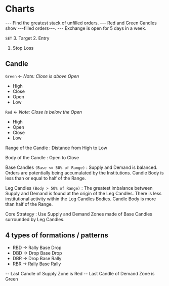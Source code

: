 # Charts

--- Find the greatest stack of unfilled orders.
--- Red and Green Candles show ---filled orders---.
--- Exchange is open for 5 days in a week.

`SET`
3. Target
2. Entry
1. Stop Loss

## Candle
`Green` <- _Note: Close is above Open_
* High
* Close
* Open
* Low

`Red` <- _Note: Close is below the Open_
* High
* Open
* Close
* Low

Range of the Candle
: Distance from High to Low 

Body of the Candle
: Open to Close

Base Candles `(Base <= 50% of Range)`
: Supply and Demand is balanced.
Orders are potentially being accumulated by the Institutions.
Candle Body is less than or equal to half of the Range.

Leg Candles `(Body > 50% of Range)`
: The greatest imbalance between Supply and Demand is found at the origin of the Leg Candles.  There is less institutional activity within the Leg Candles Bodies.
Candle Body is more than half of the Range.

Core Strategy
: Use Supply and Demand Zones made of Base Candles surrounded by Leg Candles.

## 4 types of formations / patterns
- RBD -> Rally Base Drop
- DBD -> Drop Base Drop
- DBR -> Drop Base Rally
- RBR -> Rally Base Rally

-- Last Candle of Supply Zone is Red
-- Last Candle of Demand Zone is Green
<!--stackedit_data:
eyJoaXN0b3J5IjpbLTE2MDc1ODUzOTYsLTEwMTcyMTEzMDQsLT
IwNzM2ODYxNzAsNjY5NDcxMjE2LC05MDAzOTExNTMsNzMwOTk4
MTE2XX0=
-->